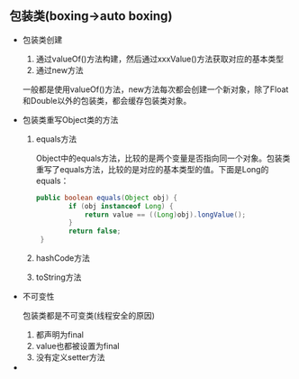 ## 包装类(boxing->auto boxing)

+ 包装类创建

  1. 通过valueOf()方法构建，然后通过xxxValue()方法获取对应的基本类型
  2. 通过new方法

  一般都是使用valueOf()方法，new方法每次都会创建一个新对象，除了Float和Double以外的包装类，都会缓存包装类对象。

+ 包装类重写Object类的方法

  1. equals方法

     Object中的equals方法，比较的是两个变量是否指向同一个对象。包装类重写了equals方法，比较的是对应的基本类型的值。下面是Long的equals：

     ```java
     public boolean equals(Object obj) {
             if (obj instanceof Long) {
                 return value == ((Long)obj).longValue();
             }
             return false;
      }
     ```

  2. hashCode方法

  3. toString方法

+ 不可变性

  包装类都是不可变类(线程安全的原因)

  1. 都声明为final
  2. value也都被设置为final
  3. 没有定义setter方法

+ 